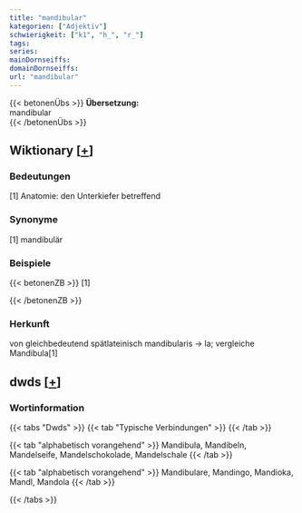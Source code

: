 ```yaml
---
title: "mandibular"
kategorien: ["Adjektiv"]
schwierigkeit: ["k1", "h_", "r_"]
tags:
series:
mainDornseiffs:
domainDornseiffs:
url: "mandibular"
---
```


{{< betonenÜbs >}}
**Übersetzung:**  
mandibular  
{{< /betonenÜbs >}}

## Wiktionary [[+](https://de.wiktionary.org/wiki/mandibular)]

### Bedeutungen
[1] Anatomie: den Unterkiefer betreffend  

### Synonyme
[1] mandibulär  

### Beispiele
{{< betonenZB >}}
[1]  

{{< /betonenZB >}}
### Herkunft
von gleichbedeutend spätlateinisch mandibularis → la; vergleiche Mandibula[1]  



## dwds [[+](https://www.dwds.de/wb/mandibular)]

### Wortinformation
{{< tabs "Dwds" >}}
{{< tab "Typische Verbindungen" >}}
{{< /tab >}}

{{< tab "alphabetisch vorangehend" >}}
Mandibula, Mandibeln, Mandelseife, Mandelschokolade, Mandelschale
{{< /tab >}}

{{< tab "alphabetisch vorangehend" >}}
Mandibulare, Mandingo, Mandioka, Mandl, Mandola
{{< /tab >}}

{{< /tabs >}}

